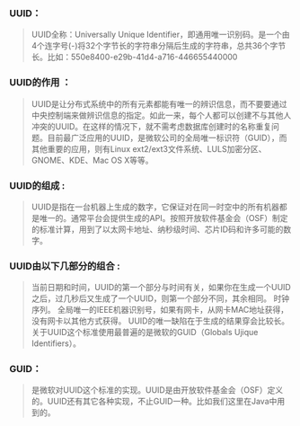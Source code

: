 ### UUID：

>  UUID全称：Universally Unique Identifier，即通用唯一识别码。是一个由4个连字号(-)将32个字节长的字符串分隔后生成的字符串，总共36个字节长。比如：550e8400-e29b-41d4-a716-446655440000

### UUID的作用 ：

>  UUID是让分布式系统中的所有元素都能有唯一的辨识信息，而不要要通过中央控制端来做辨识信息的指定。如此一来，每个人都可以创建不与其他人冲突的UUID。在这样的情况下，就不需考虑数据库创建时的名称重复问题。目前最广泛应用的UUID，是微软公司的全局唯一标识符（GUID），而其他重要的应用，则有Linux ext2/ext3文件系统、LULS加密分区、GNOME、KDE、Mac OS X等等。

### UUID的组成 :

>  UUID是指在一台机器上生成的数字，它保证对在同一时空中的所有机器都是唯一的。通常平台会提供生成的API。按照开放软件基金会（OSF）制定的标准计算，用到了以太网卡地址、纳秒级时间、芯片ID码和许多可能的数字。

### UUID由以下几部分的组合 :

>  当前日期和时间，UUID的第一个部分与时间有关，如果你在生成一个UUID之后，过几秒后又生成了一个UUID，则第一个部分不同，其余相同。 时钟序列。 全局唯一的IEEE机器识别号，如果有网卡，从网卡MAC地址获得，没有网卡以其他方式获得。
> UUID的唯一缺陷在于生成的结果穿会比较长。关于UUID这个标准使用最普遍的是微软的GUID（Globals Ujique Identifiers）。

### **GUID：**

>  是微软对UUID这个标准的实现。UUID是由开放软件基金会（OSF）定义的。UUID还有其它各种实现，不止GUID一种。比如我们这里在Java中用到的。